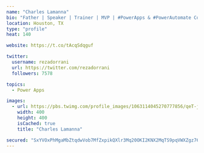 ```yaml
---
name: "Charles Lamanna"
bio: "Father | Speaker | Trainer | MVP | #PowerApps & #PowerAutomate Community Super User | YouTuber Right-pointing triangle http://youtube.com/c/rezadorrani | Learn - Share - Clockwise rightwards and leftwards open circle arrows"
location: Houston, TX
type: "profile"
heat: 140

website: https://t.co/tAcqSdqguf

twitter:
  username: rezadorrani
  url: https://twitter.com/rezadorrani
  followers: 7578

topics:
  - Power Apps

images:
  - url: https://pbs.twimg.com/profile_images/1063114045270777856/qeT-jpWr_400x400.jpg
    width: 400
    height: 400
    isCached: true
    title: "Charles Lamanna"

secured: "SxYVOxPhMgaMbZtqdwVob7MfZxpikQXlr3Mq20OKI2KNX2MqTS9pqVWXZgz76Mn3GBo1igEz7vwpHOi0cZiBZRFrPmJ/i+yTRRmn63a0h7xpTh1FA8O2Rk90sTiLer4HH1p5jXlDyr2g6T6gUhBe6RBy5nlWnlaFupkjMiAliyHSfd+3vJZAQsNH1gmaiW7QXEUQfm3qYuiG/b7ZsyC33wN1ymbqNvxDoTxl5zOn5cNjHHZdZeO4ntw2RoYiYb7WJiEiH7nDVV8C2GFm55lWssBVzCCiUZACUQjKfceXUblNVphoFHbR6kxpK4n0OUfIIb/JxL947VjNhSwg59z7VoiCDpSbkacgUsGYO6YAcxXgFvmlEnWo51GZ6hzrIKT1bDRm+RdimmhNBlzpsYAKAAeR2umxzrw1ohuOW5xF/qg=;xm5zt6C0W92+0q3cxIcVig=="
---
```


